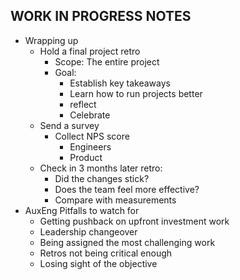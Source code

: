 ## WORK IN PROGRESS NOTES
- Wrapping up
    - Hold a final project retro
        - Scope: The entire project
        - Goal:
            - Establish key takeaways
            - Learn how to run projects better
            - reflect
            - Celebrate
    - Send a survey
        - Collect NPS score
            - Engineers
            - Product
    - Check in 3 months later retro:
        - Did the changes stick?
        - Does the team feel more effective?
        - Compare with measurements
- AuxEng Pitfalls to watch for
    - Getting pushback on upfront investment work
    - Leadership changeover
    - Being assigned the most challenging work
    - Retros not being critical enough
    - Losing sight of the objective
